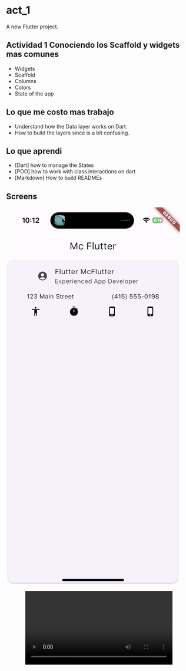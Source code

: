 # act_1

A new Flutter project.

## Actividad 1 Conociendo los Scaffold y widgets mas comunes

- Widgets
- Scaffold
- Columns
- Colors
- State of the app

## Lo que me costo mas trabajo

- Understand how the Data layer works on Dart.
- How to build the layers since is a bit confusing.

## Lo que aprendi

- [Dart] how to manage the States
- [POO] how to work with class interactions on dart
- [Markdown] How to build READMEs

## Screens

![My Image](./img/Screenshot.PNG)

<div align="center">
  <video src="./img/video.MP4" width="400" />
</div>

